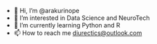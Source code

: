 - 👋 Hi, I’m @arakurinope
- 👀 I’m interested in Data Science and NeuroTech
- 🌱 I’m currently learning Python and R
- 📫 How to reach me diurectics@outlook.com

<!---
arakurinope/arakurinope is a ✨ special ✨ repository because its `README.md` (this file) appears on your GitHub profile.
You can click the Preview link to take a look at your changes.
--->
